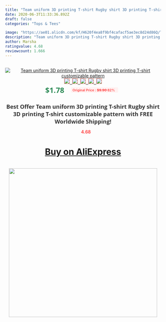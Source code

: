 ```yaml
---
title: "Team uniform 3D printing T-shirt Rugby shirt 3D printing T-shirt customizable pattern"
date: 2020-06-3T11:33:36.892Z
draft: false
categories: "Tops & Tees"

image: "https://ae01.alicdn.com/kf/H620f4ea8f9bf4cafacf5ae3ec8d24d86Q/Team-uniform-3D-printing-T-shirt-Rugby-shirt-3D-printing-T-shirt-customizable-pattern.jpg"
description: "Team uniform 3D printing T-shirt Rugby shirt 3D printing T-shirt customizable pattern"
author: Marsha
ratingvalue: 4.68
reviewcount: 1.666
---
```

<br>
<div style="text-align: center;">
<a href="https://s.click.aliexpress.com/e/_9QeoEt" target="_blank" rel="nofollow noopener noreferrer"><img alt="Team uniform 3D printing T-shirt Rugby shirt 3D printing T-shirt customizable pattern" class="magnifier-image" src="https://ae01.alicdn.com/kf/H620f4ea8f9bf4cafacf5ae3ec8d24d86Q/Team-uniform-3D-printing-T-shirt-Rugby-shirt-3D-printing-T-shirt-customizable-pattern.jpg_640x640.jpg">
<br>
<img style="border:1px solid salmon" src="https://ae01.alicdn.com/kf/H620f4ea8f9bf4cafacf5ae3ec8d24d86Q/Team-uniform-3D-printing-T-shirt-Rugby-shirt-3D-printing-T-shirt-customizable-pattern.jpg_120x120.jpg">&nbsp;&nbsp;<img style="border:1px solid salmon" src="https://ae01.alicdn.com/kf/Heb6fce2d9ff149378527a151d98698113/Team-uniform-3D-printing-T-shirt-Rugby-shirt-3D-printing-T-shirt-customizable-pattern.jpg_120x120.jpg">&nbsp;&nbsp;<img style="border:1px solid salmon" src="https://ae01.alicdn.com/kf/Hf7b66aec65fc43de9913bc7585e7fc1eZ/Team-uniform-3D-printing-T-shirt-Rugby-shirt-3D-printing-T-shirt-customizable-pattern.jpg_120x120.jpg">&nbsp;&nbsp;<img style="border:1px solid salmon" src="https://ae01.alicdn.com/kf/Hb66dae3a3711407597ce217b98126691f/Team-uniform-3D-printing-T-shirt-Rugby-shirt-3D-printing-T-shirt-customizable-pattern.jpg_120x120.jpg">&nbsp;&nbsp;<img style="border:1px solid salmon" src="https://ae01.alicdn.com/kf/H334ce990aa454cdfb9a957235e6218d2z/Team-uniform-3D-printing-T-shirt-Rugby-shirt-3D-printing-T-shirt-customizable-pattern.jpg_120x120.jpg"></a></div><br0>
<div style="text-align: center;"><span style="background-color: white; border: 0px; box-sizing: border-box; color: seagreen; display: inline-block; font-family: &quot;open sans&quot; , &quot;arial&quot; , &quot;helvetica&quot; , sans-serif , &quot;heiti&quot;; font-size: 24px; font-stretch: inherit; font-weight: 700; line-height: inherit; margin: 0px 10px 0px 0px; padding: 0px; vertical-align: middle;">$1.78 </span>
<span style="background: rgb(255 , 241 , 241); border-radius: 3px; border: 0px; box-sizing: border-box; color: #ff4747; display: inline-block; font-family: inherit; font-size: 12px; font-stretch: inherit; font-style: inherit; font-variant: inherit; font-weight: 600; line-height: inherit; margin: 0px; padding: 2px 5px; transform: scale(0.9); vertical-align: middle;">Original Price : <b style="text-decoration: line-through;">$9.90 </b> 82%&nbsp;&nbsp;</span></div>
<h1 style="color: #333333; display: inline-block; font-family: &quot;open sans&quot; , &quot;arial&quot; , &quot;helvetica&quot; , sans-serif , &quot;heiti&quot;; font-size: 18px; font-stretch: inherit; font-weight: 700; text-align: center;">Best Offer Team uniform 3D printing T-shirt Rugby shirt 3D printing T-shirt customizable pattern with FREE Worldwide Shipping!</h1>
<div style="color: #ff4747; text-align: center;">
<img src="https://4.bp.blogspot.com/-M0ZcTcb-5uY/XleCXlxnR4I/AAAAAAAAAEc/OrjgMkXV1oMQFaCRZj5HQwOCBcu3w1FegCPcBGAYYCw/s1600/star.png" style="height: 15px;">&nbsp;<b>4.68</b></div>
<div class="button_cont" align="center"><a class="buynow_a" href="https://s.click.aliexpress.com/e/_9QeoEt" target="_blank" rel="nofollow noopener noreferrer"><H1>Buy on AliExpress</H1></a></div><br>
<div class="separator" style="clear: both; text-align: center;">
<img src="https://lh3.googleusercontent.com/-pTy5HemUv9M/XlePHvY0dAI/AAAAAAAAAE4/0nX5iRUoIWY8eMW9Dpxeirr157OZliDIgCLcBGAsYHQ/s1600/badge.gif" width="480">
</div>
